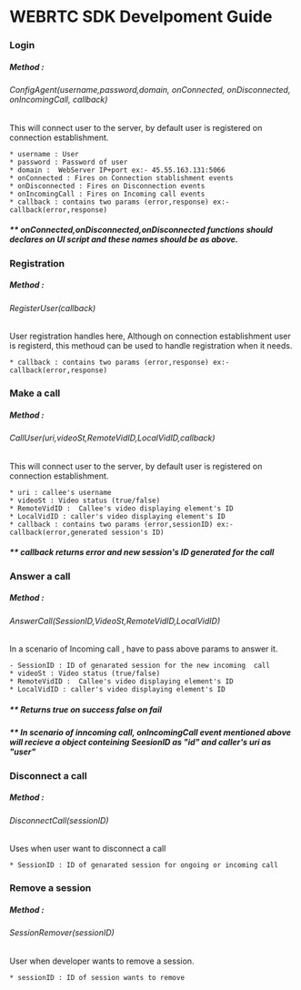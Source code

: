 # WEBRTC SDK Develpoment Guide

### Login

##### Method : 
###### ConfigAgent(username,password,domain, onConnected, onDisconnected, onIncomingCall, callback)

This will connect user to the server, by default user is registered on connection establishment.

    * username : User
    * password : Password of user
    * domain :  WebServer IP+port ex:- 45.55.163.131:5066
    * onConnected : Fires on Connection stablishment events 
    * onDisconnected : Fires on Disconnection events 
    * onIncomingCall : Fires on Incoming call events 
    * callback : contains two params (error,response) ex:- callback(error,response)
##### ** onConnected,onDisconnected,onDisconnected functions should declares on UI script and these names should be as above.

### Registration

##### Method : 
###### RegisterUser(callback)

User registration handles here, Although on connection establishment user is registerd, this methoud can be used to handle registration when it needs.

    * callback : contains two params (error,response) ex:- callback(error,response)

### Make a call

##### Method : 
###### CallUser(uri,videoSt,RemoteVidID,LocalVidID,callback)

This will connect user to the server, by default user is registered on connection establishment.

    * uri : callee's username 
    * videoSt : Video status (true/false)
    * RemoteVidID :  Callee's video displaying element's ID
    * LocalVidID : caller's video displaying element's ID
    * callback : contains two params (error,sessionID) ex:- callback(error,generated session's ID)
    
##### ** callback returns error and new session's ID generated for the call


### Answer a call

##### Method : 
###### AnswerCall(SessionID,VideoSt,RemoteVidID,LocalVidID)

In a scenario of Incoming call , have to pass above params to answer it.

    - SessionID : ID of genarated session for the new incoming  call 
    * videoSt : Video status (true/false)
    * RemoteVidID :  Callee's video displaying element's ID
    * LocalVidID : caller's video displaying element's ID
    
    
##### ** Returns true on success false on fail
##### ** In scenario of inncoming call, onIncomingCall event mentioned above will recieve a object conteining SeesionID as "id" and caller's uri as "user" 


### Disconnect a call

##### Method : 
###### DisconnectCall(sessionID)

Uses when user want to disconnect a call

    * SessionID : ID of genarated session for ongoing or incoming call 
    

### Remove a session 

##### Method : 
###### SessionRemover(sessionID)

User when developer wants to remove a session.

    * sessionID : ID of session wants to remove 


